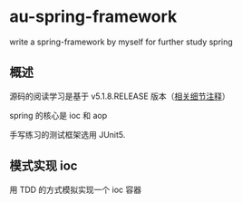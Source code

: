 # au-spring-framework
write a spring-framework by myself for further study spring

## 概述
源码的阅读学习是基于 v5.1.8.RELEASE 版本（[相关细节注释](https://github.com/Auzqy/spring-framework/tree/v5.1.8.RELEASE_au_study_by_release_tag)）

spring 的核心是 ioc 和 aop

手写练习的测试框架选用 JUnit5.


## 模式实现 ioc
用 TDD 的方式模拟实现一个 ioc 容器